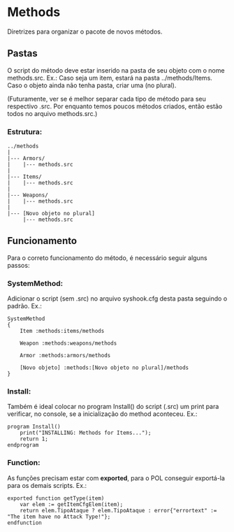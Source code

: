 # Methods

Diretrizes para organizar o pacote de novos métodos.

## Pastas
O script do método deve estar inserido na pasta de seu objeto com o nome methods.src. Ex.: Caso seja um item, estará na pasta ../methods/Items. Caso o objeto ainda não tenha pasta, criar uma (no plural).

(Futuramente, ver se é melhor separar cada tipo de método para seu respectivo .src. Por enquanto temos poucos métodos criados, então estão todos no arquivo methods.src.)

### Estrutura:
```
../methods
|
|--- Armors/
|	 |--- methods.src
|
|--- Items/
|	 |--- methods.src
|
|--- Weapons/
|	 |--- methods.src
|
|--- [Novo objeto no plural]
	 |--- methods.src
```

## Funcionamento
Para o correto funcionamento do método, é necessário seguir alguns passos: 

### SystemMethod:

Adicionar o script (sem .src) no arquivo syshook.cfg desta pasta seguindo o padrão. Ex.:

```
SystemMethod
{
	Item :methods:items/methods

	Weapon :methods:weapons/methods

	Armor :methods:armors/methods

	[Novo objeto] :methods:[Novo objeto no plural]/methods
}
```

### Install:
Também é ideal colocar no program Install() do script (.src) um print para verificar, no console, se a inicialização do method aconteceu. Ex.:
```
program Install()
	print("INSTALLING: Methods for Items...");
	return 1;
endprogram
```

### Function:

As funções precisam estar com **exported**, para o POL conseguir exportá-la para os demais scripts. Ex.:
```
exported function getType(item)
	var elem := getItemCfgElem(item);
	return elem.TipoAtaque ? elem.TipoAtaque : error{"errortext" := "The item have no Attack Type!"};
endfunction
```
